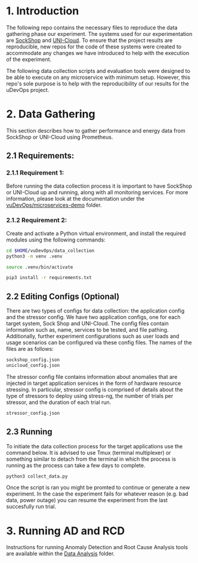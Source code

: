 # 1. Introduction
The following repo contains the necessary files to reproduce the data gathering phase our experiment. The systems used for our experimentation are [SockShop](https://github.com/microservices-demo/microservices-demo) and [UNI-Cloud](https://marxact.com/nl/uni-cloud/). To ensure that the project results are reproducible, new repos for the code of these systems were created to accommodate any changes we have introduced to help with the execution of the experiment.

The following data collection scripts and evaluation tools were designed to be able to execute on any microservice with minimum setup. However, this repo's sole purpose is to help with the reproducibility of our results for the uDevOps project. 

# 2. Data Gathering
This section describes how to gather performance and energy data from SockShop or UNI-Cloud using Prometheus. 
## 2.1 Requirements:
### 2.1.1 Requirement 1:
Before running the data collection process it is important to have SockShop or UNI-Cloud up and running, along with all monitoring services. For more information, please look at the documentation under the [vuDevOps/microservices-demo](https://github.com/MaxiStefan/Thesis/blob/main/vuDevOps/microservices-demo/README.md) folder.
### 2.1.2 Requirement 2:
Create and activate a Python virtual environment, and install the required modules using the following commands:
```zsh
cd $HOME/vuDevOps/data_collection
python3 -m venv .venv

source .venv/bin/activate

pip3 install -r requirements.txt
```


## 2.2 Editing Configs (Optional)
There are two types of configs for data collection: the application config and the stressor config. We have two application configs, one for each target system, Sock Shop and UNI-Cloud. The config files contain information such as, name, services to be tested, and file pathing. Additionally, further experiment configurations such as user loads and usage scenarios can be configured via these config files. The names of the files are as follows:
```zsh
sockshop_config.json
unicloud_config.json
```
The stressor config file contains information about anomalies that are injected in target application services in the form of hardware resource stressing. In particular, stressor config is comprised of details about the type of stressors to deploy using stress-ng, the number of trials per stressor, and the duration of each trial run. 
```zsh
stressor_config.json
```

## 2.3 Running
To initiate the data collection process for the target applications use the command below. It is advised to use Tmux (terminal multiplexer) or something similar to detach from the terminal in which the process is running as the process can take a few days to complete.
```zsh
python3 collect_data.py
```

Once the script is ran you might be promted to continue or generate a new experiment. In the case the experiment fails for whatever reason (e.g. bad data, power outage) you can resume the experiment from the last succesfully run trial. 

# 3. Running AD and RCD
Instructions for running Anomaly Detection and Root Cause Analysis tools are available within the [Data Analysis](https://github.com/MaxiStefan/Thesis/blob/main/Data%20Analysis/README.md) folder.
